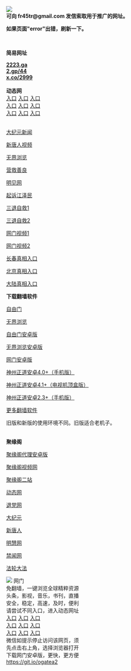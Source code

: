 <td align="center"><a target="_blank" href="https://raw.githubusercontent.com/szzd1/szzd1.github.io/master/1.JPG"><img src="https://raw.githubusercontent.com/szzd1/2/master/6.JPG" style="max-width:100%;"></a></td><br>
<strong>可向 fr45tr@gmail.com 发信索取用于推广的网址。</strong>
<p><strong>如果页面"error"出错，刷新一下。</strong></p>
<br>
<p><strong>简易网址</strong></p>
<strong><a href="http://2223.ga">2223.ga</a></strong><br>
<strong><a href="http://2.gp/44">2.gp/44</a></strong><br>
<strong><a href="http://x.co/2999">x.co/2999</a></strong><br>
<br>
<strong>动态网</strong>
<br>
      <a href="http://t.cn/R1BWZUA" rel="nofollow">入口</a>
      <a href="http://219.85.105.97/1" rel="nofollow">入口</a>
      <a href="http://fpfszyzp.nwrzawk.gq/70cdtw" rel="nofollow">入口</a><br>
      <a href="http://fpfszyzp.nwrzawk.gq/70ydtw" rel="nofollow">入口</a>
      <a href="http://fpfszyzp.nwrzawk.gq/70ip03dw" rel="nofollow">入口</a>
      <a href="http://fpfszyzp.nwrzawk.gq/70fdtw" rel="nofollow">入口</a><br>
      <a href="http://fpfszyzp.nwrzawk.gq/70sdtw" rel="nofollow">入口</a>
      <a href="http://fpfszyzp.nwrzawk.gq/70ip04dw" rel="nofollow">入口</a>
      <a href="http://fpfszyzp.nwrzawk.gq/70hdtw" rel="nofollow">入口</a><br>

<br>
<p><a href="http://t.cn/R1BWZoK" rel="nofollow">大纪元新闻</a></p>
<p><a href="http://t.cn/R1BWZHK" rel="nofollow">新唐人视频</a></p>
<p><a href="http://t.cn/R1BWw2H" rel="nofollow">无界浏览</a></p>
<p><a href="http://fpfszyzp.nwrzawk.gq/70gqg" rel="nofollow">营救善良</a></p>
<p><a href="http://fpfszyzp.nwrzawk.gq/mjw" rel="nofollow">明见网</a></p>
<p><a href="http://fpfszyzp.nwrzawk.gq/70gsj" rel="nofollow">起诉江泽民</a></p>
<p><a href="http://t.cn/R1BWzn0">三退自救1</a></p>
<p><a href="http://fpfszyzp.nwrzawk.gq/szmst" rel="nofollow">三退自救2</a></p>
<p><a href="http://t.cn/R1BWzXr" rel="nofollow">网门视频1</a></p>
<p><a href="http://itzaatgl.cxhrucl.cf" rel="nofollow">网门视频2</a></p>
<p><a href="https://s3.amazonaws.com/ogate/show.htm?r873651&amp;from=852" rel="nofollow">长春真相入口</a></p>
<p><a href="https://s3.amazonaws.com/ogate/show.htm?r873649&amp;from=852" rel="nofollow">北京真相入口</a></p>
<p><a href="https://s3.amazonaws.com/ogate/show.htm?r873656&amp;from=852 rel="nofollow">大陆真相入口</a><br></p>
<p><p><strong>下载翻墙软件</strong></p>


<p><a href="https://git.io/fgp" rel="nofollow">自由门</a></p>
<p><a href="https://git.io/vEJlj rel="nofollow">无界浏览</a></p>
<p><a href="https://git.io/fgma" rel="nofollow">自由门安卓版</a></p>
<p><a href="https://s3.amazonaws.com/693/um.apk" rel="nofollow">无界浏览安卓版</a></p>
<p><a href="https://git.io/ogatea2">网门安卓版</a></p>
<p><a href="https://git.io/vQjqe" rel="nofollow">神州正道安卓4.0+（手机版）</a></p>
<p><a href="https://git.io/vAonz" rel="nofollow">神州正道安卓4.1+（电视机顶盒版）</a></p>
<p><a href="https://git.io/vA5GO" rel="nofollow">神州正道安卓2.3+（手机版）</a></p>
<p><a href="https://github.com/bannedbook/fanqiang/wiki">更多翻墙软件</a></p>
旧版和新版的使用环境不同。旧版适合老机子。<br>


<br>
<p><strong>聚缘阁</strong></p>
<p><a href="https://github.com/hao369/a/raw/master/j8.apk">聚缘阁代理安卓版</a></p>
<p><a href="http://hao123.98uz.ga/9.html" rel="nofollow">聚缘阁视频网</a></p>
<p><a href="http://hao123.98uz.ga/j2" rel="nofollow">聚缘阁二站</a></p>
<p><a href="http://hao123.98uz.ga/" rel="nofollow">动态网</a></p>
<p><a href="http://hao123.98uz.ga/?id=8" rel="nofollow">退党网</a></p>
<p><a href="http://hao123.98uz.ga/?id=7" rel="nofollow">大纪元</a></p>
<p><a href="http://hao123.98uz.ga/?id=5" rel="nofollow">新唐人</a></p>
<p><a href="http://hao123.98uz.ga/?id=3" rel="nofollow">明慧网</a></p>
<p><a href="http://hao123.98uz.ga/?id=16" rel="nofollow">禁闻网</a></p>
<p><a href="http://hao123.98uz.ga/?id=15" rel="nofollow">法轮大法</a></p>
<td align="center"><a target="_blank" href="https://cloud.githubusercontent.com/assets/11880933/13434984/f430fae2-e012-11e5-814f-c2df1e82b247.jpg"><img src="https://cloud.githubusercontent.com/assets/11880933/13434984/f430fae2-e012-11e5-814f-c2df1e82b247.jpg" style="max-width:100%;"></a></td>
  </tr>
  <tr>
    <td align="center">网门<br>
      免翻墙，一键浏览全球精粹资源<br>
      头条，影视，音乐，书刊，直播<br>
      安全，稳定，高速，及时，便利<br>
    </td>
  </tr><tr>
    <td align="center">请尝试不同入口，进入动态网址<br>      
      <a href="https://s3.us-east-2.amazonaws.com/ogateh/show.htm?from=852" rel="nofollow">入口</a>
      <a href="https://s3.eu-west-2.amazonaws.com/ogatel/show.htm?from=852" rel="nofollow">入口</a>
      <a href="https://s3.amazonaws.com/ogate/show.htm?from=852" rel="nofollow">入口</a><br>
      <a href="https://s3.ap-northeast-2.amazonaws.com/ogates/show.htm?from=852" rel="nofollow">入口</a>
      <a href="https://s3.eu-central-1.amazonaws.com/ogatef/show.htm?from=852" rel="nofollow">入口</a>
      <a href="https://s3.ap-south-1.amazonaws.com/ogatem/show.htm?from=852" rel="nofollow">入口</a><br>
      <a href="https://s3-us-west-1.amazonaws.com/ogaten/show.htm?from=852" rel="nofollow">入口</a>
      <a href="https://s3.ca-central-1.amazonaws.com/ogatec/show.htm?from=852" rel="nofollow">入口</a>
      <a href="https://s3-ap-northeast-1.amazonaws.com/ogatet/show.htm?from=852" rel="nofollow">入口</a><br>
      微信如提示停止访问该网页，须<br>
      先点击右上角，选择浏览器打开<br>
    </td>
  </tr>
  <tr>
    <td align="center">
      下载网门安卓版，更快，更方便<br><a href="https://raw.githubusercontent.com/oGate2/up/master/oGate.apk" rel="nofollow">https://git.io/ogatea2</a><br>
